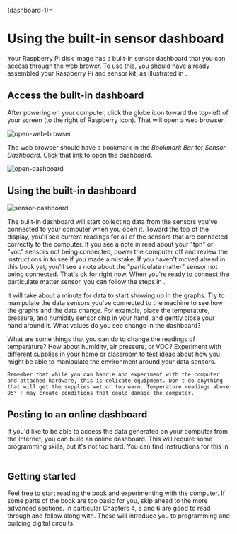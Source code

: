 (dashboard-1)=
# Using the built-in sensor dashboard

Your Raspberry Pi disk image has a built-in sensor dashboard that you can access through the web brower.
To use this, you should have already assembled your Raspberry Pi and sensor kit, as illustrated in [](kit-assembly).

## Access the built-in dashboard

After powering on your computer, click the globe icon toward the top-left of your screen (to the right of Raspberry icon).
That will open a web browser.

![open-web-browser](./images/1-open-web-browser.png)

The web browser should have a bookmark in the _Bookmark Bar_ for _Sensor Dashboard_.
Click that link to open the dashboard.

![open-dashboard](./images/2-open-dashboard.png)

## Using the built-in dashboard

![sensor-dashboard](./images/3-sensor-dashboard.png)

The built-in dashboard will start collecting data from the sensors you've connected to your computer when you open it.
Toward the top of the display, you'll see current readings for all of the sensors that are connected correctly to the computer.
If you see a note in read about your "tph" or "voc" sensors not being connected, power the computer off and review the instructions in [](kit-assembly) to see if you made a mistake.
If you haven't moved ahead in this book yet, you'll see a note about the "particulate matter" sensor not being connected.
That's ok for right now.
When you're ready to connect the particulate matter sensor, you can follow the steps in [](pm-1).

It will take about a minute for data to start showing up in the graphs.
Try to manipulate the data sensors you've connected to the machine to see how the graphs and the data change.
For example, place the temperature, pressure, and humidity sensor chip in your hand, and gently close your hand around it.
What values do you see change in the dashboard?

What are some things that you can do to change the readings of temperature?
How about humidity, air pressure, or VOC?
Experiment with different supplies in your home or classroom to test ideas about how you might be able to manipulate the environment around your data sensors.

```{warning}
Remember that while you can handle and experiment with the computer and attached hardware, this is delicate equipment. Don't do anything that will get the supplies wet or too warm. Temperature readings above 95° F may create conditions that could damage the computer.
```

## Posting to an online dashboard
If you'd like to be able to access the data generated on your computer from the Internet, you can build an online dashboard.
This will require some programming skills, but it's not too hard.
You can find instructions for this in [](online-dashboard).

## Getting started

Feel free to start reading the book and experimenting with the computer.
If some parts of the book are too basic for you, skip ahead to the more advanced sections.
In particular Chapters 4, 5 and 6 are good to read through and follow along with.
These will introduce you to programming and building digital circuits.